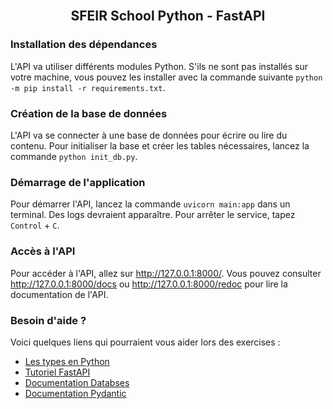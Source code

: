 <!-- PROJECT LOGO -->
<br />
<div>
<h2 align="center">SFEIR School Python - FastAPI</h2>
</div>

### Installation des dépendances

L'API va utiliser différents modules Python. S'ils ne sont pas installés sur votre machine, vous pouvez les installer avec la commande suivante `python -m pip install -r requirements.txt`.

### Création de la base de données

L'API va se connecter à une base de données pour écrire ou lire du contenu. Pour initialiser la base et créer les tables nécessaires, lancez la commande `python init_db.py`.

### Démarrage de l'application

Pour démarrer l'API, lancez la commande `uvicorn main:app` dans un terminal. Des logs devraient apparaître. Pour arrêter le service, tapez `Control` + `C`.

### Accès à l'API

Pour accéder à l'API, allez sur http://127.0.0.1:8000/. Vous pouvez consulter http://127.0.0.1:8000/docs ou http://127.0.0.1:8000/redoc pour lire la documentation de l'API.

### Besoin d'aide ?

Voici quelques liens qui pourraient vous aider lors des exercises :
* [Les types en Python](https://fastapi.tiangolo.com/python-types/)
* [Tutoriel FastAPI](https://fastapi.tiangolo.com/tutorial/)
* [Documentation Databses](https://www.encode.io/databases/)
* [Documentation Pydantic](https://pydantic-docs.helpmanual.io/)
